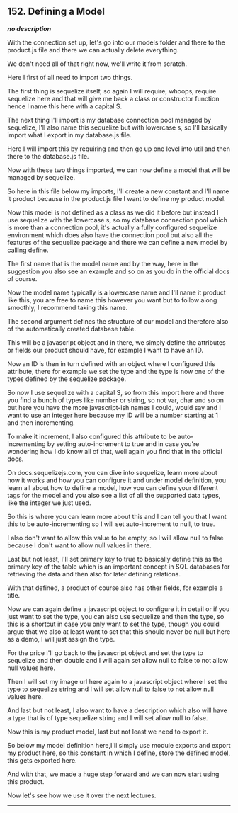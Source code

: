 ## 152. Defining a Model

<strong><em>no description</em></strong>

With the connection set up, let's go into our models folder and there to the
product.js file and there we can actually delete everything. 

We don't need all of that right now, we'll write it from scratch. 

Here I first of all need to import two things. 

The first thing is sequelize itself, so again I will require, whoops, require
sequelize here and that will give me back a class or constructor function hence
I name this here with a capital S. 

The next thing I'll import is my database connection pool managed by sequelize,
I'll also name this sequelize but with lowercase s, so I'll basically import
what I export in my database.js file. 

Here I will import this by requiring and then go up one level into util and then
there to the database.js file. 

Now with these two things imported, we can now define a model that will be
managed by sequelize. 

So here in this file below my imports, I'll create a new constant and I'll name
it product because in the product.js file I want to define my product model. 

Now this model is not defined as a class as we did it before but instead I use
sequelize with the lowercase s, so my database connection pool which is more
than a connection pool, it's actually a fully configured sequelize environment
which does also have the connection pool but also all the features of the
sequelize package and there we can define a new model by calling define. 

The first name that is the model name and by the way, here in the suggestion you
also see an example and so on as you do in the official docs of course. 

Now the model name typically is a lowercase name and I'll name it product like
this, you are free to name this however you want but to follow along smoothly, I
recommend taking this name. 

The second argument defines the structure of our model and therefore also of the
automatically created database table. 

This will be a javascript object and in there, we simply define the attributes
or fields our product should have, for example I want to have an ID. 

Now an ID is then in turn defined with an object where I configured this
attribute, there for example we set the type and the type is now one of the
types defined by the sequelize package. 

So now I use sequelize with a capital S, so from this import here and there you
find a bunch of types like number or string, so not var, char and so on but here
you have the more javascript-ish names I could, would say and I want to use an
integer here because my ID will be a number starting at 1 and then incrementing.


To make it increment, I also configured this attribute to be auto-incrementing
by setting auto-increment to true and in case you're wondering how I do know all
of that, well again you find that in the official docs. 

On docs.sequelizejs.com, you can dive into sequelize, learn more about how it
works and how you can configure it and under model definition, you learn all
about how to define a model, how you can define your different tags for the
model and you also see a list of all the supported data types, like the integer
we just used. 

So this is where you can learn more about this and I can tell you that I want
this to be auto-incrementing so I will set auto-increment to null, to true. 

I also don't want to allow this value to be empty, so I will allow null to false
because I don't want to allow null values in there. 

Last but not least, I'll set primary key to true to basically define this as the
primary key of the table which is an important concept in SQL databases for
retrieving the data and then also for later defining relations. 

With that defined, a product of course also has other fields, for example a
title. 

Now we can again define a javascript object to configure it in detail or if you
just want to set the type, you can also use sequelize and then the type, so this
is a shortcut in case you only want to set the type, though you could argue that
we also at least want to set that this should never be null but here as a demo,
I will just assign the type. 

For the price I'll go back to the javascript object and set the type to
sequelize and then double and I will again set allow null to false to not allow
null values here. 

Then I will set my image url here again to a javascript object where I set the
type to sequelize string and I will set allow null to false to not allow null
values here. 

And last but not least, I also want to have a description which also will have a
type that is of type sequelize string and I will set allow null to false. 

Now this is my product model, last but not least we need to export it. 

So below my model definition here,I'll simply use module exports and export my
product here, so this constant in which I define, store the defined model, this
gets exported here. 

And with that, we made a huge step forward and we can now start using this
product. 

Now let's see how we use it over the next lectures. 

---